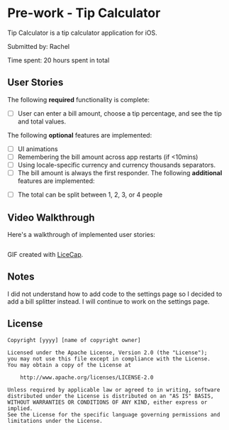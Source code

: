 
# Pre-work - Tip Calculator

Tip Calculator is a tip calculator application for iOS.

Submitted by: Rachel

Time spent: 20 hours spent in total

## User Stories

The following **required** functionality is complete:

* [ ] User can enter a bill amount, choose a tip percentage, and see the tip and total values.

The following **optional** features are implemented:
* [ ] UI animations
* [ ] Remembering the bill amount across app restarts (if <10mins)
* [ ] Using locale-specific currency and currency thousands separators.
* [ ] The bill amount is always the first responder.
The following **additional** features are implemented:

- [ ] The total can be split between 1, 2, 3, or 4 people

## Video Walkthrough 

Here's a walkthrough of implemented user stories:

<img src='http://i.imgur.com/DPhXFTm.gifv' title='TipCalcWalkthrough2' width='' alt='' />

GIF created with [LiceCap](http://www.cockos.com/licecap/).

## Notes

I did not understand how to add code to the settings page so I decided to add a bill splitter instead. I will continue to work on the settings page.

## License

    Copyright [yyyy] [name of copyright owner]

    Licensed under the Apache License, Version 2.0 (the "License");
    you may not use this file except in compliance with the License.
    You may obtain a copy of the License at

        http://www.apache.org/licenses/LICENSE-2.0

    Unless required by applicable law or agreed to in writing, software
    distributed under the License is distributed on an "AS IS" BASIS,
    WITHOUT WARRANTIES OR CONDITIONS OF ANY KIND, either express or implied.
    See the License for the specific language governing permissions and
    limitations under the License.
